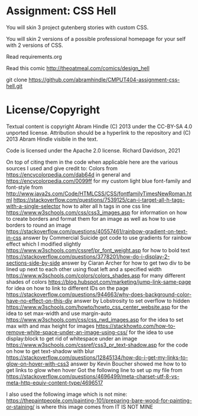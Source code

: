 Assignment: CSS Hell
====================

You will skin 3 project gutenberg stories with custom CSS.

You will skin 2 versions of a possible professional homepage for your
self with 2 versions of CSS.

Read requirements.org

Read this comic http://theoatmeal.com/comics/design_hell

git clone https://github.com/abramhindle/CMPUT404-assignment-css-hell.git

License/Copyright
=================

Textual content is copyright Abram Hindle (C) 2013 under the CC-BY-SA
4.0 unported license. Attribution should be a hyperlink to the
repository and (C) 2013 Abram Hindle visibile in the text.

Code is licensed under the Apache 2.0 license.
Richard Davidson, 2021

On top of citing them in the code when applicable here are the various sources I used and give credit to:
Colors from https://encycolorpedia.com/dab64d in general and https://encycolorpedia.com/0099ff for my custom light blue
font-family and font-style from http://www.java2s.com/Code/HTMLCSS/CSS/fontfamilyTimesNewRoman.html
https://stackoverflow.com/questions/7539125/can-i-target-all-h-tags-with-a-single-selector how to alter all h tags in one css line
https://www.w3schools.com/css/css3_images.asp for information on how to create borders and format them for an image as well as how to use borders to round an image
https://stackoverflow.com/questions/40557461/rainbow-gradient-on-text-in-css answer by Commercial Suicide got code to use gradients for rainbow effect which I modified slightly
https://www.w3schools.com/cssref/pr_font_weight.asp for how to bold text
https://stackoverflow.com/questions/3778201/how-do-i-display-2-sections-side-by-side answer by Ciaran Archer for how to get two div to be lined up next to each other 
using float left and a specified width   
https://www.w3schools.com/colors/colors_shades.asp for many different shades of colors
https://blog.hubspot.com/marketing/jump-link-same-page for idea on how to link to different IDs on the page
https://stackoverflow.com/questions/944663/why-does-background-color-have-no-effect-on-this-div answer by Lobstrosity to set overflow to hidden
https://www.w3schools.com/howto/howto_css_center_website.asp for the idea to set max-width and use margin-auto
https://www.w3schools.com/css/css_rwd_images.asp for the idea to set max with and max height for images
https://stackhowto.com/how-to-remove-white-space-under-an-image-using-css/ for the idea to use display:block to get rid of whitespace under an image
https://www.w3schools.com/cssref/css3_pr_text-shadow.asp for the code on how to get text-shadow with blur
https://stackoverflow.com/questions/12845134/how-do-i-get-my-links-to-glow-on-hover-with-css3 answer by Kevin Boucher showed me how to to get links to glow when hover
Got the following line to set up my file from https://stackoverflow.com/questions/4696499/meta-charset-utf-8-vs-meta-http-equiv-content-type/4696517

I also used the following image which is not mine:
https://thepaintpeople.com/painting-101/preparing-bare-wood-for-painting-or-staining/ is where this image comes from IT IS NOT MINE
